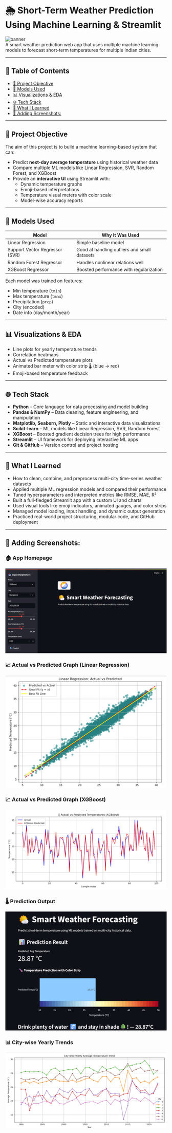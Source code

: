 # 🌦️ Short-Term Weather Prediction Using Machine Learning & Streamlit

![banner](https://img.shields.io/badge/Streamlit-Deployed-green)  
A smart weather prediction web app that uses multiple machine learning models to forecast short-term temperatures for multiple Indian cities.

---

## 📌 Table of Contents
- [🎯 Project Objective](#-project-objective)
- [🧠 Models Used](#-models-used)
- [📊 Visualizations & EDA](#-visualizations--eda)
- [🌐 Tech Stack](#-tech-stack)
- [🧠 What I Learned](#-what-i-learned)
- [📸 Adding Screenshots:](#-adding-screenshots)

---

## 🎯 Project Objective

The aim of this project is to build a machine learning-based system that can:
- Predict **next-day average temperature** using historical weather data
- Compare multiple ML models like Linear Regression, SVR, Random Forest, and XGBoost
- Provide an **interactive UI** using Streamlit with:
  - Dynamic temperature graphs
  - Emoji-based interpretations
  - Temperature visual meters with color scale
  - Model-wise accuracy reports

---

## 🧠 Models Used

| Model                  | Why It Was Used                           |
|------------------------|-------------------------------------------|
| Linear Regression      | Simple baseline model                     |
| Support Vector Regressor (SVR) | Good at handling outliers and small datasets |
| Random Forest Regressor | Handles nonlinear relations well         |
| XGBoost Regressor      | Boosted performance with regularization   |

Each model was trained on features:
- Min temperature (`tmin`)
- Max temperature (`tmax`)
- Precipitation (`prcp`)
- City (encoded)
- Date info (day/month/year)

---

## 📊 Visualizations & EDA

- Line plots for yearly temperature trends
- Correlation heatmaps
- Actual vs Predicted temperature plots
- Animated bar meter with color strip 🌡️ (blue → red)
- Emoji-based temperature feedback

---

## 🌐 Tech Stack

- **Python** – Core language for data processing and model building
- **Pandas & NumPy** – Data cleaning, feature engineering, and manipulation
- **Matplotlib, Seaborn, Plotly** – Static and interactive data visualizations
- **Scikit-learn** – ML models like Linear Regression, SVR, Random Forest
- **XGBoost** – Boosted gradient decision trees for high performance
- **Streamlit** – UI framework for deploying interactive ML apps
- **Git & GitHub** – Version control and project hosting

---

## 🧠 What I Learned

- How to clean, combine, and preprocess multi-city time-series weather datasets
- Applied multiple ML regression models and compared their performance
- Tuned hyperparameters and interpreted metrics like RMSE, MAE, R²
- Built a full-fledged Streamlit app with a custom UI and charts
- Used visual tools like emoji indicators, animated gauges, and color strips
- Managed model loading, input handling, and dynamic output generation
- Practiced real-world project structuring, modular code, and GitHub deployment

---

## 📸 Adding Screenshots:

### 🏠 App Homepage
![Homepage](assets/Homepage.png)

### 📈 Actual vs Predicted Graph (Linear Regression)
![Actual vs Predicted (Linear Regression)](assets/Actual_vs_Predicted(LR).png)

### 📈 Actual vs Predicted Graph (XGBoost)
![Actual vs Predicted (XGBoost)](assets/Actual_vs_Predicted(XGBoost).png)

### 🌡️ Prediction Output
![Prediction Output](assets/prediction_output.png)

### 📊 City-wise Yearly Trends
![Trend Chart](assets/trend_chart.png)
